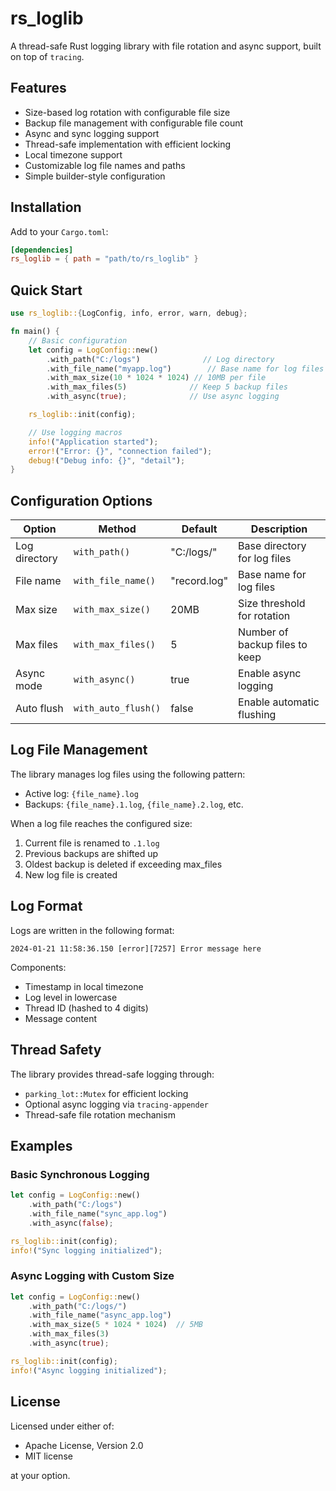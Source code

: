 # rs_loglib

A thread-safe Rust logging library with file rotation and async support, built on top of `tracing`.

## Features

- Size-based log rotation with configurable file size
- Backup file management with configurable file count
- Async and sync logging support
- Thread-safe implementation with efficient locking
- Local timezone support
- Customizable log file names and paths
- Simple builder-style configuration

## Installation

Add to your `Cargo.toml`:

```toml
[dependencies]
rs_loglib = { path = "path/to/rs_loglib" }
```

## Quick Start

```rust
use rs_loglib::{LogConfig, info, error, warn, debug};

fn main() {
    // Basic configuration
    let config = LogConfig::new()
        .with_path("C:/logs")              // Log directory
        .with_file_name("myapp.log")        // Base name for log files
        .with_max_size(10 * 1024 * 1024) // 10MB per file
        .with_max_files(5)              // Keep 5 backup files
        .with_async(true);              // Use async logging

    rs_loglib::init(config);

    // Use logging macros
    info!("Application started");
    error!("Error: {}", "connection failed");
    debug!("Debug info: {}", "detail");
}
```

## Configuration Options

| Option | Method | Default | Description |
|--------|---------|---------|-------------|
| Log directory | `with_path()` | "C:/logs/" | Base directory for log files |
| File name | `with_file_name()` | "record.log" | Base name for log files |
| Max size | `with_max_size()` | 20MB | Size threshold for rotation |
| Max files | `with_max_files()` | 5 | Number of backup files to keep |
| Async mode | `with_async()` | true | Enable async logging |
| Auto flush | `with_auto_flush()` | false | Enable automatic flushing |

## Log File Management

The library manages log files using the following pattern:
- Active log: `{file_name}.log`
- Backups: `{file_name}.1.log`, `{file_name}.2.log`, etc.

When a log file reaches the configured size:
1. Current file is renamed to `.1.log`
2. Previous backups are shifted up
3. Oldest backup is deleted if exceeding max_files
4. New log file is created

## Log Format

Logs are written in the following format:
```
2024-01-21 11:58:36.150 [error][7257] Error message here
```

Components:
- Timestamp in local timezone
- Log level in lowercase
- Thread ID (hashed to 4 digits)
- Message content

## Thread Safety

The library provides thread-safe logging through:
- `parking_lot::Mutex` for efficient locking
- Optional async logging via `tracing-appender`
- Thread-safe file rotation mechanism

## Examples

### Basic Synchronous Logging
```rust
let config = LogConfig::new()
    .with_path("C:/logs")
    .with_file_name("sync_app.log")
    .with_async(false);

rs_loglib::init(config);
info!("Sync logging initialized");
```

### Async Logging with Custom Size
```rust
let config = LogConfig::new()
    .with_path("C:/logs/")
    .with_file_name("async_app.log")
    .with_max_size(5 * 1024 * 1024)  // 5MB
    .with_max_files(3)
    .with_async(true);

rs_loglib::init(config);
info!("Async logging initialized");
```

## License

Licensed under either of:
- Apache License, Version 2.0
- MIT license

at your option.
